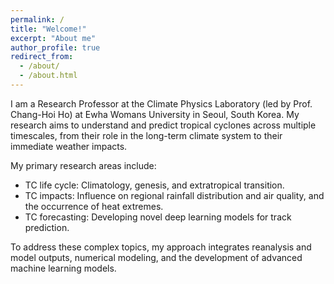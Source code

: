 ```yaml
---
permalink: /
title: "Welcome!"
excerpt: "About me"
author_profile: true
redirect_from: 
  - /about/
  - /about.html
---
```


I am a Research Professor at the Climate Physics Laboratory (led by Prof. Chang-Hoi Ho) at Ewha Womans University in Seoul, South Korea. My research aims to understand and predict tropical cyclones across multiple timescales, from their role in the long-term climate system to their immediate weather impacts.

My primary research areas include:

- TC life cycle: Climatology, genesis, and extratropical transition.
- TC impacts: Influence on regional rainfall distribution and air quality, and the occurrence of heat extremes.
- TC forecasting: Developing novel deep learning models for track prediction.

To address these complex topics, my approach integrates reanalysis and model outputs, numerical modeling, and the development of advanced machine learning models.
